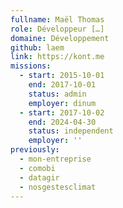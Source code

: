 ```yaml
---
fullname: Maël Thomas
role: Développeur […]
domaine: Développement
github: laem
link: https://kont.me
missions:
  - start: 2015-10-01
    end: 2017-10-01
    status: admin
    employer: dinum
  - start: 2017-10-02
    end: 2024-04-30
    status: independent
    employer: ''
previously:
  - mon-entreprise
  - comobi
  - datagir
  - nosgestesclimat
---
```

